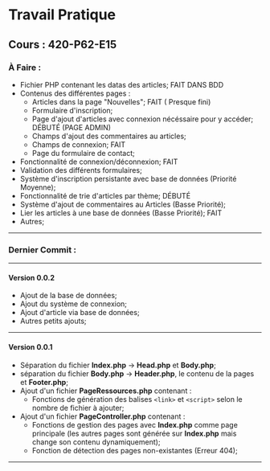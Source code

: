 # Travail Pratique #
## Cours : 420-P62-E15 ##

### À Faire : ###
 -  Fichier PHP contenant les datas des articles; FAIT DANS BDD
 -  Contenus des différentes pages :
    -  Articles dans la page "Nouvelles"; FAIT ( Presque fini)
    -  Formulaire d'inscription;
    -  Page d'ajout d'articles avec connexion nécéssaire pour y accéder; DÉBUTÉ (PAGE ADMIN)
    -  Champs d'ajout des commentaires au articles;
    -  Champs de connexion; FAIT
    -  Page du formulaire de contact;
 -  Fonctionnalité de connexion/déconnexion; FAIT
 -  Validation des différents formulaires;
 -  Système d'inscription persistante avec base de données (Priorité Moyenne);
 -  Fonctionnalité de trie d'articles par thème; DÉBUTÉ
 -  Système d'ajout de commentaires au Articles (Basse Priorité);
 -  Lier les articles à une base de données (Basse Priorité); FAIT
 -  Autres;

----------

### Dernier Commit : ###
----------
#### Version 0.0.2 ####
 -	 Ajout de la base de données;
 -   Ajout du système de connexion;
 -   Ajout d'article via base de données;
 -   Autres petits ajouts;

----------
#### Version 0.0.1 ####
 -	Séparation du fichier **Index.php** -> **Head.php** et **Body.php**;
 -	séparation du fichier **Body.php** -> **Header.php**, le contenu de la pages et **Footer.php**;
 -	Ajout d'un fichier **PageRessources.php** contenant :
	 -	Fonctions de génération des balises `<link>` et `<script>` selon le nombre de fichier à ajouter;
 -  Ajout d'un fichier **PageController.php** contenant :
	 -	Fonctions de gestion des pages avec **Index.php** comme page principale (les autres pages sont générée sur **Index.php** mais change son contenu dynamiquement);
	 -	Fonction de détection des pages non-existantes (Erreur 404);

-------------